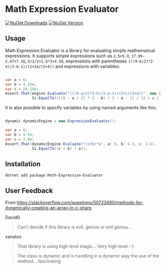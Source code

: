 # Math Expression Evaluator

[![NuGet Downloads](https://img.shields.io/nuget/dt/Math-Expression-Evaluator?style=for-the-badge)](https://www.nuget.org/packages/Math-Expression-Evaluator/)
[![NuGet Version](https://img.shields.io/nuget/v/Math-Expression-Evaluator?style=for-the-badge)](https://www.nuget.org/packages/Math-Expression-Evaluator/)

## Usage

Math Expression Evaluator is a library for evaluating simple mathematical expressions. It supports simple expressions such as `2.5+5.9`, `17.89-2.47+7.16`, `5/2/2+1.5*3+4.58`, expressions with parentheses `(((9-6/2)*2-4)/2-6-1)/(2+24/(2+4))` and expressions with variables:

``` csharp

var a = 6;
var b = 4.32m;
var c = 24.15m;
Assert.That(engine.Evaluate("(((9-a/2)*2-b)/2-a-1)/(2+c/(2+4))", new { a, b, c}), 
            Is.EqualTo((((9 - a / 2) * 2 - b) / 2 - a - 1) / (2 + c / (2 + 4))));
```
It is also possible to specify variables by using named arguments like this:

``` csharp

dynamic dynamicEngine = new ExpressionEvaluator();

var a = 6;
var b = 4.5m;
var c = 2.6m;
Assert.That(dynamicEngine.Evaluate("(c+b)*a", a: 6, b: 4.5, c: 2.6),
            Is.EqualTo((c + b) * a));
```

## Installation

```
dotnet add package Math-Expression-Evaluator
```

## User Feedback

From https://stackoverflow.com/questions/50722680/methods-for-dynamically-creating-an-array-in-c-sharp

DavidG
> Can't decide if this library is evil, genius or evil genius...

xanatos
> That library is using high level magic... Very high level :-)

> The class is dynamic and is handling in a dynamic way the use of the method... fascinating
